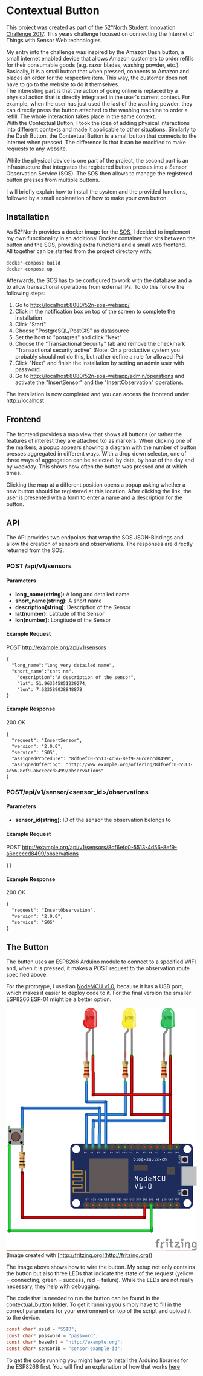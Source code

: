 # Contextual Button

This project was created as part of the [52°North Student Innovation Challenge 2017](http://52north.org/about/other-activities/student-innovation-prize/current-call). This years challenge focused on connecting the Internet of Things with Sensor Web technologies.

My entry into the challenge was inspired by the Amazon Dash button, a small internet enabled device that allows Amazon customers to order refills for their consumable goods (e.g. razor blades, washing powder, etc.). Basically, it is a small button that when pressed, connects to Amazon and places an order for the respective item. This way, the customer does not have to go to the website to do it themselves.  
The interesting part is that the action of going online is replaced by a physical action that is directly integrated in the user's current context. For example, when the user has just used the last of the washing powder, they can directly press the button attached to the washing machine to order a refill. The whole interaction takes place in the same context.  
With the Contextual Button, I took the idea of adding physical interactions into different contexts and made it applicable to other situations. Similarly to the Dash Button, the Contextual Button is a small button that connects to the internet when pressed. The difference is that it can be modified to make requests to any website.

While the physical device is one part of the project, the second part is an infrastructure that integrates the registered button presses into a Sensor Observation Service (SOS). The SOS then allows to manage the registered button presses from multiple buttons.

I will briefly explain how to install the system and the provided functions, followed by a small explanation of how to make your own button.

## Installation
As 52°North provides a docker image for the [SOS](https://hub.docker.com/r/52north/sos/), I decided to implement my own functionality in an additional Docker container that sits between the button and the SOS, providing extra functions and a small web frontend.  
All together can be started from the project directory with:
```
docker-compose build
docker-compose up
```
Afterwards, the SOS has to be configured to work with the database and a to allow transactional operations from external IPs. To do this follow the following steps:
1. Go to [http://localhost:8080/52n-sos-webapp/](http://localhost:8080/52n-sos-webapp/)
2. Click in the notification box on top of the screen to complete the installation
3. Click "Start"
4. Choose "PostgreSQL/PostGIS" as datasource
5. Set the host to "postgres" and click "Next"
6. Choose the "Transactional Security" tab and remove the checkmark "Transactional security active" (Note: On a productive system you probably should not do this, but rather define a rule for allowed IPs)
7. Click "Next" and finish the installation by setting an admin user with password
8. Go to [http://localhost:8080/52n-sos-webapp/admin/operations](http://localhost:8080/52n-sos-webapp/admin/operations) and activate the "InsertSensor" and the "InsertObservation" operations.

The installation is now completed and you can access the frontend under [http://localhost](http://localhost)
## Frontend

The frontend provides a map view that shows all buttons (or rather the features of interest they are attached to) as markers. When clicking one of the markers, a popup appears showing a diagram with the number of button presses aggregated in different ways. With a drop down selector, one of three ways of aggregation can be selected: by date, by hour of the day and by weekday. This shows how often the button was pressed and at which times.

Clicking the map at a different position opens a popup asking whether a new button should be registered at this location. After clicking the link, the user is presented with a form to enter a name and a description for the button.

## API
The API provides two endpoints that wrap the SOS JSON-Bindings and allow the creation of sensors and observations. The responses are directly returned from the SOS.

### POST /api/v1/sensors

#### Parameters
+ **long_name(string):** A long and detailed name
+ **short_name(string):** A short name
+ **description(string):** Description of the Sensor
+ **lat(number):** Latitude of the Sensor
+ **lon(number):** Longitude of the Sensor

#### Example Request
POST http://example.org/api/v1/sensors
```
{
  "long_name":"long very detailed name",
  "short_name":"shrt nm",
	"description":"A description of the sensor",
	"lat": 51.963545851239274,
	"lon": 7.623589038848878
}
```

#### Example Response
200 OK
```
{
  "request": "InsertSensor",
  "version": "2.0.0",
  "service": "SOS",
  "assignedProcedure": "8df6efc0-5513-4d56-8ef9-a6cceccd8499",
  "assignedOffering": "http://www.example.org/offering/8df6efc0-5513-4d56-8ef9-a6cceccd8499/observations"
}
```


### POST/api/v1/sensor/<sensor_id>/observations

#### Parameters
+ **sensor_id(string):** ID of the sensor the observation belongs to

#### Example Request
POST http://example.org/api/v1/sensors/8df6efc0-5513-4d56-8ef9-a6cceccd8499/observations

```
{}
```

#### Example Response
200 OK
```
{
  "request": "InsertObservation",
  "version": "2.0.0",
  "service": "SOS"
}
```

## The Button

The button uses an ESP8266 Arduino module to connect to a specified WIFI and,
when it is pressed, it makes a POST request to the observation route specified above.

For the prototype, I used an [NodeMCU v1.0](https://en.wikipedia.org/wiki/NodeMCU), because it has a USB port, which makes it easier to deploy code to it. For the final version the smaller ESP8266 ESP-01 might be a better option.

![Button Circuit](button_circuit.png)
(Image created with [http://fritzing.org](http://fritzing.org))

The image above shows how to wire the button. My setup not only contains the button but also three LEDs that indicate the state of the request (yellow = connecting, green = success, red = failure). While the LEDs are not really necessary, they help with debugging.

The code that is needed to run the button can be found in the contextual_button folder. To get it running you simply have to fill in the correct parameters for your environment on top of the script and upload it to the device.
```C
const char* ssid = "SSID";
const char* password = "password";
const char* baseUrl = "http://example.org";
const char* sensorID = "sensor-example-id";
```

To get the code running you might have to install the Arduino libraries for the ESP8266 first. You will find an explanation of how that works [here](https://github.com/esp8266/Arduino)
